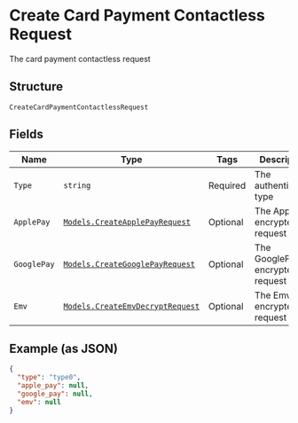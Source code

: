 
# Create Card Payment Contactless Request

The card payment contactless request

## Structure

`CreateCardPaymentContactlessRequest`

## Fields

| Name | Type | Tags | Description |
|  --- | --- | --- | --- |
| `Type` | `string` | Required | The authentication type |
| `ApplePay` | [`Models.CreateApplePayRequest`](/doc/models/create-apple-pay-request.md) | Optional | The ApplePay encrypted request |
| `GooglePay` | [`Models.CreateGooglePayRequest`](/doc/models/create-google-pay-request.md) | Optional | The GooglePay encrypted request |
| `Emv` | [`Models.CreateEmvDecryptRequest`](/doc/models/create-emv-decrypt-request.md) | Optional | The Emv encrypted request |

## Example (as JSON)

```json
{
  "type": "type0",
  "apple_pay": null,
  "google_pay": null,
  "emv": null
}
```

